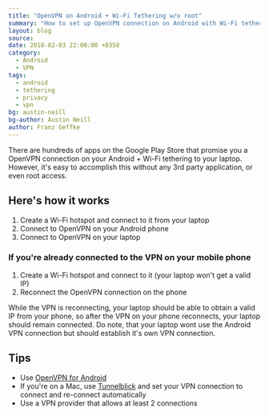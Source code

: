 ```yaml
---
title: "OpenVPN on Android + Wi-Fi Tethering w/o root"
summary: "How to set up OpenVPN connection on Android with Wi-Fi tethering to your laptop without needing third-party apps or root access."
layout: blog
source:
date: 2018-02-03 22:00:00 +0350
category:
  - Android
  - VPN
tags:
  - android
  - tethering
  - privacy
  - vpn
bg: austin-neill
bg-author: Austin Neill
author: Franz Geffke
---
```


There are hundreds of apps on the Google Play Store that promise you a OpenVPN connection on your Android + Wi-Fi tethering to your laptop. However, it's easy to accomplish this without any 3rd party application, or even root access.

## Here's how it works

1. Create a Wi-Fi hotspot and connect to it from your laptop
2. Connect to OpenVPN on your Android phone
3. Connect to OpenVPN on your laptop

### If you're already connected to the VPN on your mobile phone

1. Create a Wi-Fi hotspot and connect to it (your laptop won't get a valid IP)
2. Reconnect the OpenVPN connection on the phone

While the VPN is reconnecting, your laptop should be able to obtain a valid IP from your phone, so after the VPN on your phone reconnects, your laptop should remain connected. Do note, that your laptop wont use the Android VPN connection but should establish it's own VPN connection.

## Tips

- Use [OpenVPN for Android](https://play.google.com/store/apps/details?id=de.blinkt.openvpn&hl=en)
- If you're on a Mac, use [Tunnelblick](https://www.tunnelblick.net/) and set your VPN connection to connect and re-connect automatically
- Use a VPN provider that allows at least 2 connections
